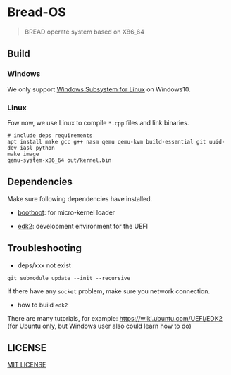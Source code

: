 # Bread-OS

> BREAD operate system based on X86_64

## Build

### Windows

We only support
[Windows Subsystem for Linux](https://docs.microsoft.com/en-us/windows/wsl/install-win10)
on Windows10.

### Linux

Fow now, we use Linux to compile `*.cpp` files and link binaries.

```shell script
# include deps requirements
apt install make gcc g++ nasm qemu qemu-kvm build-essential git uuid-dev iasl python
make image
qemu-system-x86_64 out/kernel.bin
```

## Dependencies

Make sure following dependencies have installed.

- [bootboot](https://gitlab.com/bztsrc/bootboot): for micro-kernel loader

- [edk2](https://github.com/tianocore/edk2): development environment for the UEFI 

## Troubleshooting

- deps/xxx not exist

```shell script
git submodule update --init --recursive
```

If there have any `socket` problem, make sure you network connection.

- how to build `edk2`

There are many tutorials, for example: https://wiki.ubuntu.com/UEFI/EDK2
(for Ubuntu only, but Windows user also could learn how to do) 


## LICENSE

[MIT LICENSE](LICENSE)
